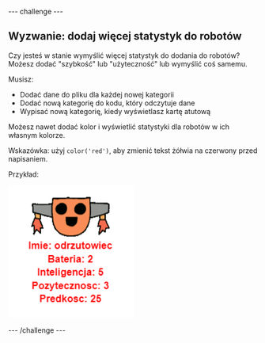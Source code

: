 \--- challenge \---

## Wyzwanie: dodaj więcej statystyk do robotów

Czy jesteś w stanie wymyślić więcej statystyk do dodania do robotów? Możesz dodać "szybkość" lub "użyteczność" lub wymyślić coś samemu.

Musisz:

+ Dodać dane do pliku dla każdej nowej kategorii 
+ Dodać nową kategorię do kodu, który odczytuje dane
+ Wypisać nową kategorię, kiedy wyświetlasz kartę atutową

Możesz nawet dodać kolor i wyświetlić statystyki dla robotów w ich własnym kolorze.

Wskazówka: użyj `color('red')`, aby zmienić tekst żółwia na czerwony przed napisaniem.

Przykład:

![zrzut ekranu](images/robotrumps-jet.png)

\--- /challenge \---